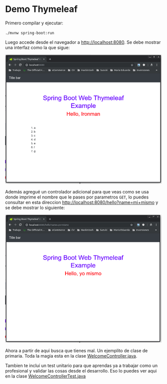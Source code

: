 # Demo Thymeleaf

Primero compilar y ejecutar:

`./mvnw spring-boot:run`

Luego accede desde el navegador a [http://localhost:8080](). Se debe mostrar una interfaz como la que sigue:

![Home page](home.png)

Además agregué un controlador adicional para que veas como se usa donde imprime el nombre que le pases por parametros `GET`, lo puedes consultar en esta direccion [http://localhost:8080/hello?name=mi+mismo]() y se debe mostrar lo siguiente: 

![Usando parametros](using_name.png)

Ahora a partir de aqui busca que tienes mal. Un ejemplito de clase de primaria. Toda la magia esta en la clase [WelcomeController.java](src/main/java/com/example/demo/ctrl/WelcomeController.java). 

Tambien te incluí un test unitario para que aprendas ya a trabajar como un profesional y validar las cosas desde el desarrollo. Eso lo puedes ver aqui en la clase [WelcomeControllerTest.java](src/test/java/com/example/demo/ctrl/WelcomeControllerTest.java)